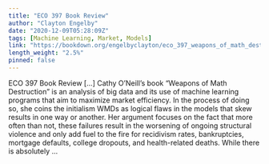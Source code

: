 ```yaml
---
title: "ECO 397 Book Review"
author: "Clayton Engelby"
date: "2020-12-09T05:28:09Z"
tags: [Machine Learning, Market, Models]
link: "https://bookdown.org/engelbyclayton/eco_397_weapons_of_math_destruction_review/"
length_weight: "2.5%"
pinned: false
---
```


ECO 397 Book Review [...] Cathy O’Neill’s book “Weapons of Math Destruction” is an analysis of big data and its use of machine learning programs that aim to maximize market efficiency. In the process of doing so, she coins the initialism WMDs as logical flaws in the models that skew results in one way or another. Her argument focuses on the fact that more often than not, these failures result in the worsening of ongoing structural violence and only add fuel to the fire for recidivism rates, bankruptcies, mortgage defaults, college dropouts, and health-related deaths. While there is absolutely  ...
